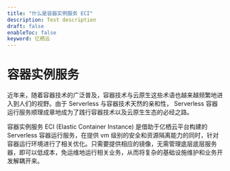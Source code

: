 ```yaml
---
title: "什么是容器实例服务 ECI"
description: Test description
draft: false
enableToc: false
keyword: 亿栖云
---
```


# 容器实例服务

近年来，随着容器技术的广泛普及，容器技术与云原生这些术语也越来越频繁地进入到人们的视野。由于 Serverless 与容器技术天然的亲和性， Serverless 容器运行服务顺理成章地成为了践行容器技术以及云原生生态的必经之路。

容器实例服务 ECI (Elastic Container Instance) 是借助于亿栖云平台构建的 Serverless 容器运行服务，在提供 vm 级别的安全和资源隔离能力的同时，针对容器运行环境进行了相关优化。只需要提供相应的镜像，无需管理底层底层服务器，即可以低成本，免运维地运行相关业务，从而将复杂的基础设施维护和业务开发解耦开来。

